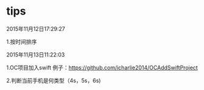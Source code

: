 # tips

2015年11月12日17:29:27 

1.按时间排序

2015年11月13日11:22:03

1.OC项目加入swift 例子：https://github.com/icharlie2014/OCAddSwiftProject

2.判断当前手机是何类型（4s，5s，6s)

